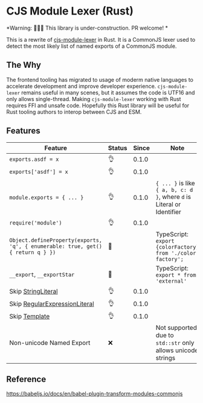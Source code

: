 # CJS Module Lexer (Rust)

*Warning: 👷👷‍♀️ This library is under-construction. PR welcome! *

This is a rewrite of [cjs-module-lexer](https://github.com/nodejs/cjs-module-lexer) in Rust. It is a CommonJS lexer used to detect the most likely list of named exports of a CommonJS module.

## The Why
The frontend tooling has migrated to usage of moderm native languages to accelerate development and improve developer experience.  `cjs-module-lexer` remains useful in many scenes, but it assumes the code is UTF16 and only allows single-thread. Making `cjs-module-lexer` working with Rust requires FFI and unsafe code. Hopefully this Rust library will be useful for Rust tooling authors to interop between CJS and ESM.

## Features

| Feature | Status | Since  | Note |
|---|---|---|---|
| `exports.asdf = x` | 👌 | 0.1.0 |
| `exports['asdf'] = x` | 👌 | 0.1.0 |
| `module.exports = { ... }` | 👌  |  0.1.0 | `{ ... }` is like `{ a, b, c: d }`, where `d` is Literal or Identifier |
| `require('module')` | 👌  |  0.1.0 | 
| `Object.defineProperty(exports, 'q', { enumerable: true, get() { return q } })` | 👷  | |  TypeScript: `export {colorFactory} from './color-factory';`
| `__export`, `__exportStar` | 👷 | | TypeScript: `export * from 'external'` |
| Skip [StringLiteral](https://tc39.es/ecma262/#prod-StringLiteral) | 👌   | 0.1.0  |
| Skip [RegularExpressionLiteral](https://tc39.es/ecma262/#sec-literals-regular-expression-literals) | 👌 | 0.1.0
| Skip [Template](https://tc39.es/ecma262/#prod-Template) | 👌 | 0.1.0
| Non-unicode Named Export | ❌ |  | Not supported due to `std::str` only allows unicode strings

## Reference

https://babeljs.io/docs/en/babel-plugin-transform-modules-commonjs
